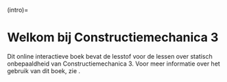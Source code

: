 (intro)=
# Welkom bij Constructiemechanica 3

Dit online interactieve boek bevat de lesstof voor de lessen over statisch onbepaaldheid van Constructiemechanica 3. Voor meer informatie over het gebruik van dit boek, zie [](./instructies.md).